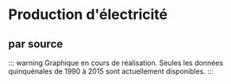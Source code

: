 # Production d'électricité

## par source

::: warning
Graphique en cours de réalisation. Seules les données quinquénales de 1990 à 2015 sont actuellement disponibles.
:::

<France-ProdElec-Sources />

